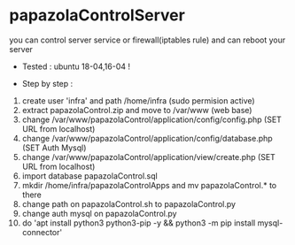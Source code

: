 # papazolaControlServer
you can control server service or firewall(iptables rule) and can reboot your server

- Tested : ubuntu 18-04,16-04 !

- Step by step :
1. create user 'infra' and path /home/infra (sudo permision active)
2. extract papazolaControl.zip and move to /var/www (web base)
3. change /var/www/papazolaControl/application/config/config.php (SET URL from localhost)
4. change /var/www/papazolaControl/application/config/database.php (SET Auth Mysql)
5. change /var/www/papazolaControl/application/view/create.php (SET URL from localhost)
6. import database papazolaControl.sql
7. mkdir /home/infra/papazolaControlApps and mv papazolaControl.* to there
8. change path on papazolaControl.sh to papazolaControl.py
9. change auth mysql on papazolaControl.py
10. do 'apt install python3 python3-pip -y && python3 -m pip install mysql-connector'
